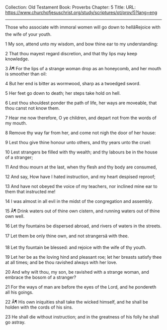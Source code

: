 Collection: Old Testament
Book: Proverbs
Chapter: 5
Title: 
URL: https://www.churchofjesuschrist.org/study/scriptures/ot/prov/5?lang=eng

---

Those who associate with immoral women will go down to hellâRejoice with the wife of your youth.

1 My son, attend unto my wisdom, and bow thine ear to my understanding:

2 That thou mayest regard discretion, and that thy lips may keep knowledge.

3 Â¶ For the lips of a strange woman drop as an honeycomb, and her mouth is smoother than oil:

4 But her end is bitter as wormwood, sharp as a twoedged sword.

5 Her feet go down to death; her steps take hold on hell.

6 Lest thou shouldest ponder the path of life, her ways are moveable, that thou canst not know them.

7 Hear me now therefore, O ye children, and depart not from the words of my mouth.

8 Remove thy way far from her, and come not nigh the door of her house:

9 Lest thou give thine honour unto others, and thy years unto the cruel:

10 Lest strangers be filled with thy wealth; and thy labours be in the house of a stranger;

11 And thou mourn at the last, when thy flesh and thy body are consumed,

12 And say, How have I hated instruction, and my heart despised reproof;

13 And have not obeyed the voice of my teachers, nor inclined mine ear to them that instructed me!

14 I was almost in all evil in the midst of the congregation and assembly.

15 Â¶ Drink waters out of thine own cistern, and running waters out of thine own well.

16 Let thy fountains be dispersed abroad, and rivers of waters in the streets.

17 Let them be only thine own, and not strangersâ with thee.

18 Let thy fountain be blessed: and rejoice with the wife of thy youth.

19 Let her be as the loving hind and pleasant roe; let her breasts satisfy thee at all times; and be thou ravished always with her love.

20 And why wilt thou, my son, be ravished with a strange woman, and embrace the bosom of a stranger?

21 For the ways of man are before the eyes of the Lord, and he pondereth all his goings.

22 Â¶ His own iniquities shall take the wicked himself, and he shall be holden with the cords of his sins.

23 He shall die without instruction; and in the greatness of his folly he shall go astray.
